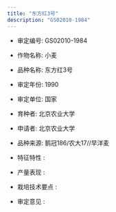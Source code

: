 ```yaml
---
title: "东方红3号"
description: "GS02010-1984"
---
```

* 审定编号:  GS02010-1984

*  作物名称:  小麦

*  品种名称:  东方红3号

*  审定年份:  1990

*  审定单位:  国家

* 育种者:  北京农业大学

*  申请者:  北京农业大学

*  品种来源:  鹅冠186/农大17//早洋麦

*  特征特性 : 

 
*  产量表现 : 


*  栽培技术要点 : 


*  审定意见 : 

